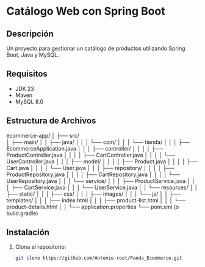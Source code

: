 # Catálogo Web con Spring Boot

## Descripción
Un proyecto para gestionar un catálogo de productos utilizando Spring Boot, Java y MySQL.

## Requisitos
- JDK 23
- Maven
- MySQL 8.0

## Estructura de Archivos
ecommerce-app/
│
├── src/            
│   ├── main/
│   │   ├── java/
│   │   │   └── com/
│   │   │       └── tienda/
│   │   │           ├── EcommerceApplication.java
│   │   │           ├── controller/
│   │   │           │   ├── ProductController.java
│   │   │           │   ├── CartController.java
│   │   │           │   └── UserController.java
│   │   │           ├── model/
│   │   │           │   ├── Product.java
│   │   │           │   ├── Cart.java
│   │   │           │   └── User.java
│   │   │           ├── repository/
│   │   │           │   ├── ProductRepository.java
│   │   │           │   ├── CartRepository.java
│   │   │           │   └── UserRepository.java
│   │   │           └── service/
│   │   │               ├── ProductService.java
│   │   │               ├── CartService.java
│   │   │               └── UserService.java
│   │   └── resources/
│   │       ├── static/
│   │       │   ├── css/
│   │       │   ├── images/
│   │       │   └── js/
│   │       ├── templates/
│   │       │   ├── index.html
│   │       │   ├── product-list.html
│   │       │   └── product-details.html
│   │       └── application.properties
└── pom.xml (o build.gradle)

## Instalación
1. Clona el repositorio:
   ```bash
   git clone https://github.com/Antonio-root/Panda_Ecommerce.git
